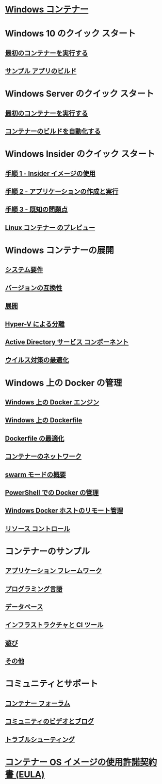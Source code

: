 # [Windows コンテナー](about/index.md)

# Windows 10 のクイック スタート
## [最初のコンテナーを実行する](quick-start/quick-start-windows-10.md)
## [サンプル アプリのビルド](quick-start/building-sample-app.md)

# Windows Server のクイック スタート
## [最初のコンテナーを実行する](quick-start/quick-start-windows-server.md)
## [コンテナーのビルドを自動化する](quick-start/quick-start-images.md)

# Windows Insider のクイック スタート
## [手順 1 - Insider イメージの使用](quick-start/Using-Insider-Container-Images.md)
## [手順 2 - アプリケーションの作成と実行](quick-start/Nano-RS3-.NET-Core-and-PS.md)
## [手順 3 - 既知の問題点](quick-start/Insider-Known-Issues.md)
## [Linux コンテナー のプレビュー](deploy-containers/linux-containers.md)

# Windows コンテナーの展開
## [システム要件](deploy-containers/system-requirements.md)
## [バージョンの互換性](deploy-containers/version-compatibility.md)
## [展開](deploy-containers/deploy-containers-on-server.md)
## [Hyper-V による分離](manage-containers/hyperv-container.md)
## [Active Directory サービス コンポーネント](manage-containers/manage-serviceaccounts.md)
## [ウイルス対策の最適化](https://msdn.microsoft.com/en-us/windows/hardware/drivers/ifs/anti-virus-optimization-for-windows-containers)

# Windows 上の Docker の管理
## [Windows 上の Docker エンジン](docker/configure_docker_daemon.md)
## [Windows 上の Dockerfile](manage-docker/manage-windows-dockerfile.md)
## [Dockerfile の最適化](manage-docker/optimize-windows-dockerfile.md)
## [コンテナーのネットワーク](manage-containers/container-networking.md)
## [swarm モードの概要](manage-containers/swarm-mode.md)
## [PowerShell での Docker の管理](https://github.com/Microsoft/Docker-PowerShell)
## [Windows Docker ホストのリモート管理](management/manage_remotehost.md)
## [リソース コントロール](manage-containers/resource-controls.md)

# コンテナーのサンプル
## [アプリケーション フレームワーク](samples.md#Application-Frameworks)
## [プログラミング言語](samples.md#Programing-Languages)
## [データベース](samples.md#Databases)
## [インフラストラクチャと CI ツール](samples.md#Infrastructure-and-CI-Tools)
## [遊び](samples.md#Just-for-Fun)
## [その他](samples.md#Other)


# コミュニティとサポート
## [コンテナー フォーラム](https://social.msdn.microsoft.com/Forums/en-US/home?forum=windowscontainers)
## [コミュニティのビデオとブログ](communitylinks.md)
## [トラブルシューティング](troubleshooting.md)


# [コンテナー OS イメージの使用許諾契約書 (EULA)](Images_EULA.md)
